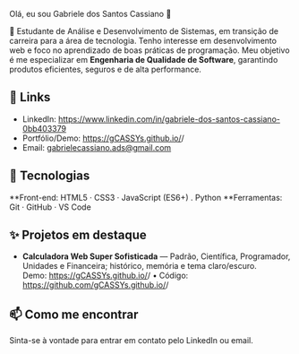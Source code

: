 Olá, eu sou Gabriele dos Santos Cassiano 👋

🎯 Estudante de Análise e Desenvolvimento de Sistemas, em transição de carreira para a área de tecnologia. Tenho interesse em desenvolvimento web e foco no aprendizado de boas práticas de programação. Meu objetivo é me especializar em **Engenharia de Qualidade de Software**, garantindo produtos eficientes, seguros e de alta performance. 

## 🔗 Links
- LinkedIn: https://www.linkedin.com/in/gabriele-dos-santos-cassiano-0bb403379
- Portfólio/Demo: https://gCASSYs.github.io/<CalculadoraSuperSofisticada>/
- Email: gabrielecassiano.ads@gmail.com

## 🧰 Tecnologias
**Front-end: HTML5 · CSS3 · JavaScript (ES6+) . Python
**Ferramentas: Git · GitHub · VS Code

## ✨ Projetos em destaque
- **Calculadora Web Super Sofisticada** — Padrão, Científica, Programador, Unidades e Financeira; histórico, memória e tema claro/escuro.  
  Demo: https://gCASSYs.github.io/<CalculadoraSuperSofisticada>/ • Código: https://github.com/gCASSYs.github.io/<CalculadoraSuperSofisticada>/

## 📫 Como me encontrar
Sinta-se à vontade para entrar em contato pelo LinkedIn ou email.

